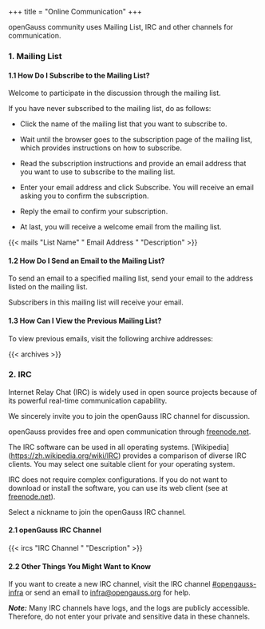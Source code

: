 +++
title = "Online Communication"
+++

openGauss community uses Mailing List, IRC and other channels for communication.

### 1. Mailing List

#### 1.1 How Do I Subscribe to the Mailing List?

Welcome to participate in the discussion through the mailing list.

If you have never subscribed to the mailing list, do as follows:

* Click the name of the mailing list that you want to subscribe to.

* Wait until the browser goes to the subscription page of the mailing list, which provides instructions on how to subscribe.

* Read the subscription instructions and provide an email address that you want to use to subscribe to the mailing list.

* Enter your email address and click Subscribe. You will receive an email asking you to confirm the subscription.

* Reply the email to confirm your subscription.

* At last, you will receive a welcome email from the mailing list.

{{< mails "List Name" " Email Address " "Description" >}}

#### 1.2 How Do I Send an Email to the Mailing List?

To send an email to a specified mailing list, send your email to the address listed on the mailing list.

Subscribers in this mailing list will receive your email.

#### 1.3 How Can I View the Previous Mailing List?

To view previous emails, visit the following archive addresses:

{{< archives >}}

### 2. IRC


Internet Relay Chat (IRC) is widely used in open source projects because of its powerful real-time communication capability.

We sincerely invite you to join the openGauss IRC channel for discussion.

openGauss provides free and open communication through [freenode.net](https://freenode.net/).

The IRC software can be used in all operating systems. [Wikipedia] (https://zh.wikipedia.org/wiki/IRC) provides a comparison of diverse IRC clients. You may select one suitable client for your operating system.

IRC does not require complex configurations. If you do not want to download or install the software, you can use its web client (see at [freenode.net](https://freenode.net/)).

Select a nickname to join the openGauss IRC channel.

#### 2.1 openGauss IRC Channel

{{< ircs "IRC Channel " "Description" >}}

#### 2.2 Other Things You Might Want to Know

If you want to create a new IRC channel,
visit the IRC channel [#opengauss-infra](https://webchat.freenode.net/#opengauss-infra)
or send an email to <infra@opengauss.org> for help.

***Note:*** Many IRC channels have logs, and the logs are publicly accessible.
Therefore, do not enter your private and sensitive data in these channels.